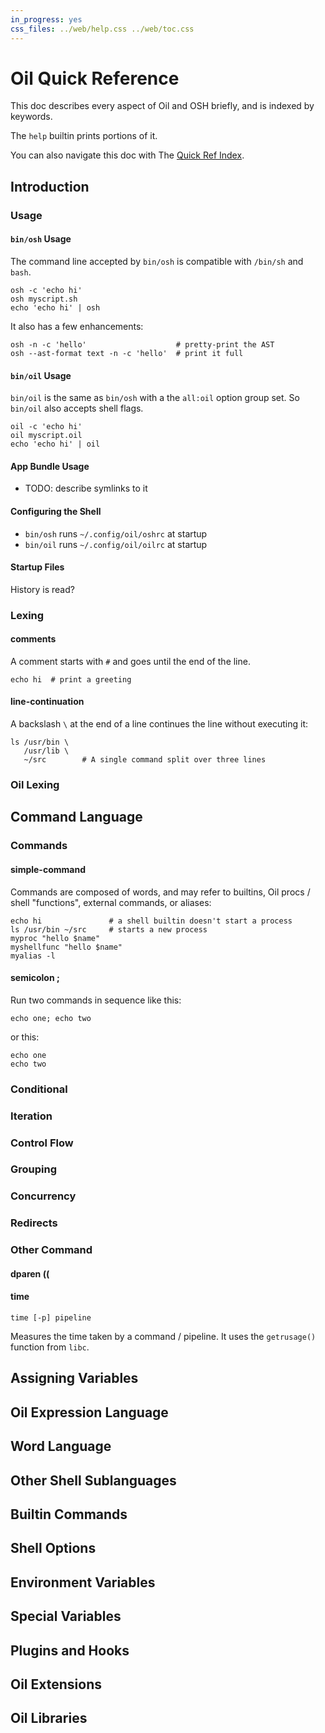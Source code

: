 ```yaml
---
in_progress: yes
css_files: ../web/help.css ../web/toc.css
---
```


Oil Quick Reference
===================

<!--
IMPORTANT: This doc is processed in TWO WAYS.  Be careful when editing.

To generate HTML:
- split_doc.py and then devtools/cmark.py

To generate text for bin/oil
- 'devtools/cmark.py' to render HTML, then 'make_help.py cards' to generate
  'card' files.

Subset of markdown we use:
- [links] to generate <a href=""></a> (ANSI underline: then add to bottom?)
- `backticks` to generate <code> (ANSI: bold or reverse)
- 4 space indents  to generate <pre><code>
- fenced code blocks to generate <pre><code class="language-X">

We could also allow:
- **bold** for bold
- *foo* for italic / underline

-->


This doc describes every aspect of Oil and OSH briefly, and is indexed by
keywords.

The `help` builtin prints portions of it.

You can also navigate this doc with The [Quick Ref
Index](quick-ref-index.html).

<!--
TODO:

- This document needs its own CSS.  H4 might look difference
- Split this doc into "cards" and assign IDs to them.  Then map keywords to cards

- <h4> also needs anchors generated
  - but not in TOC


- TODO: cross ref bash?  <a href="$cross-ref:bash"></a>
  - links appear below the card?

- Check that the cards don't go over 80 chars

- Have a way to make DEPRECATED
  - dparen ((
  - <h4 deprecated=true>dparen ((</h4>
  - <h4 class="deprecated">dparen ((</h4>
    - well this is not in the TOC.  But the heading itself should be GREY
      instead of BLUE
    - but what about in the quick-ref-index?  Can we somehow mark it there?

help index               # show all topics

help index <group>

11 groups:

intro, command, assign, expr, word, sublang, builtin, option, vars, hook, lib
cmd

help cmd vars

h2: groups (of sections)
h3: sections
h4: topic/cards

quick-ref-index.txt

or md?  or html?

<h2 tag="cmd">Command Language</h2>

# https://stackoverflow.com/questions/42182/how-to-escape-and-inside-pre-tags
# You have to escape though

<div id="cmd>
<pre>
</pre>
</div>


<h2 tag="cmd"></h2>

- And then on the web display them SIDE BY SIDE
- At least two columns, maybe THREE!
- Display mobile CSS

$blog-tag#oil-language
$quick-ref#for
$cross-ref#bash

_devbuild/gen/quick-ref should just have a flat list of IDs then?
or maybe <div class="card" id="foo"></div> can override the default <h4>
processing?

- h2 and h4 have explicit #anchor
- h3 has autogenerated anchor, with #Operators, etc.
  - or actually you could have Usage -> Command Line usage

-->


<div id="toc">
</div>

<h2 id="INTRO">Introduction</h2>

### Usage

<div class="card" id="osh-usage">
<h4 id="osh-usage"><code>bin/osh</code> Usage</h4>

The command line accepted by `bin/osh` is compatible with `/bin/sh` and `bash`.

    osh -c 'echo hi'
    osh myscript.sh
    echo 'echo hi' | osh

It also has a few enhancements:

    osh -n -c 'hello'                    # pretty-print the AST
    osh --ast-format text -n -c 'hello'  # print it full
</div>

<h4 id="oil-usage"><code>bin/oil</code> Usage</h4>

`bin/oil` is the same as `bin/osh` with a the `all:oil` option group set.  So
`bin/oil` also accepts shell flags.

    oil -c 'echo hi'
    oil myscript.oil
    echo 'echo hi' | oil

<h4 id="bundle-usage">App Bundle Usage</h4>

- TODO: describe symlinks to it

<h4 id="config">Configuring the Shell</h4>

- `bin/osh` runs `~/.config/oil/oshrc` at startup
- `bin/oil` runs `~/.config/oil/oilrc` at startup

<h4 id="config">Startup Files</h4>

History is read?


### Lexing

#### comments

A comment starts with `#` and goes until the end of the line.

    echo hi  # print a greeting

#### line-continuation

A backslash `\` at the end of a line continues the line without executing it:

    ls /usr/bin \
       /usr/lib \
       ~/src        # A single command split over three lines

### Oil Lexing

<h2 id="COMMAND-LANGUAGE">Command Language</h2>

### Commands

#### simple-command

Commands are composed of words, and may refer to builtins, Oil procs / shell
"functions", external commands, or aliases:

    echo hi               # a shell builtin doesn't start a process
    ls /usr/bin ~/src     # starts a new process
    myproc "hello $name"
    myshellfunc "hello $name"
    myalias -l

<!-- TODO: document lookup order -->

#### semicolon ;

Run two commands in sequence like this:

    echo one; echo two

or this:

    echo one
    echo two

### Conditional

### Iteration

### Control Flow

### Grouping

### Concurrency

### Redirects

### Other Command

#### dparen ((

#### time

`time [-p] pipeline`

Measures the time taken by a command / pipeline.  It uses the `getrusage()`
function from `libc`.

<!-- Note: bash respects TIMEFORMAT -->


<h2 id="ASSIGNING-VARIABLES">Assigning Variables</h2>

<h2 id="OIL-EXPRESSION-LANGUAGE">Oil Expression Language</h2>

<h2 id="WORD-LANGUAGE">Word Language</h2>

<h2 id="OTHER-SHELL-SUBLANGUAGES">Other Shell Sublanguages</h2>

<h2 id="BUILTIN-COMMANDS">Builtin Commands</h2>

<h2 id="SHELL-OPTIONS">Shell Options</h2>

<h2 id="ENVIRONMENT-VARIABLES">Environment Variables</h2>

<h2 id="SPECIAL-VARIABLES">Special Variables</h2>

<h2 id="PLUGINS-AND-HOOKS">Plugins and Hooks</h2>

<h2 id="OIL-EXTENSIONS">Oil Extensions</h2>

<h2 id="OIL-LIBRARIES">Oil Libraries</h2>
